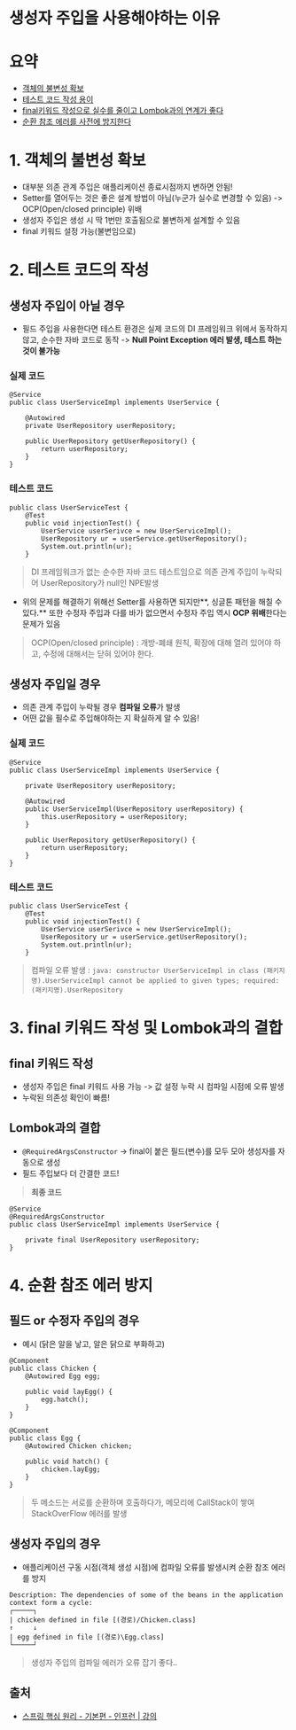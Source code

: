 # 생성자 주입을 사용해야하는 이유
# 요약
- [객체의 불변성 확보](bear://x-callback-url/open-note?id=B5467B00-E1D6-4C5B-8FA4-83B1A3B2975E-1500-00000B9786F1BC1D&header=1.%20%EA%B0%9D%EC%B2%B4%EC%9D%98%20%EB%B6%88%EB%B3%80%EC%84%B1%20%ED%99%95%EB%B3%B4)
- [테스트 코드 작성 용이](bear://x-callback-url/open-note?id=B5467B00-E1D6-4C5B-8FA4-83B1A3B2975E-1500-00000B9786F1BC1D&header=2.%20%ED%85%8C%EC%8A%A4%ED%8A%B8%20%EC%BD%94%EB%93%9C%EC%9D%98%20%EC%9E%91%EC%84%B1)
- [final키워드 작성으로 실수를 줄이고 Lombok과의 연계가 좋다](bear://x-callback-url/open-note?id=B5467B00-E1D6-4C5B-8FA4-83B1A3B2975E-1500-00000B9786F1BC1D&header=3.%20final%20%ED%82%A4%EC%9B%8C%EB%93%9C%20%EC%9E%91%EC%84%B1%20%EB%B0%8F%20Lombok%EA%B3%BC%EC%9D%98%20%EA%B2%B0%ED%95%A9)
- [순환 참조 에러를 사전에 방지한다](bear://x-callback-url/open-note?id=B5467B00-E1D6-4C5B-8FA4-83B1A3B2975E-1500-00000B9786F1BC1D&header=4.%20%EC%88%9C%ED%99%98%20%EC%B0%B8%EC%A1%B0%20%EC%97%90%EB%9F%AC%20%EB%B0%A9%EC%A7%80)


# 1. 객체의 불변성 확보
- 대부분 의존 관계 주입은 애플리케이션 종료시점까지 변하면 안됨!
- Setter를 열어두는 것은 좋은 설계 방법이 아님(누군가 실수로 변경할 수 있음)
-> OCP(Open/closed principle) 위배
- 생성자 주입은 생성 시 딱 1번만 호출됨으로 불변하게 설계할 수 있음
- final 키워드 설정 가능(불변임으로)


# 2. 테스트 코드의 작성
## 생성자 주입이 아닐 경우
- 필드 주입을 사용한다면 테스트 환경은 실제 코드의 DI 프레임워크 위에서 동작하지 않고, 순수한 자바 코드로 동작 -> **Null Point Exception 에러 발생, 테스트 하는 것이 불가능**

### 실제 코드
```
@Service
public class UserServiceImpl implements UserService {

	@Autowired
	private UserRepository userRepository;

	public UserRepository getUserRepository() {
		return userRepository;
	}
}
```

### 테스트 코드
```
public class UserServiceTest {
	@Test
	public void injectionTest() {
		UserService userSerivce = new UserServiceImpl();
		UserRepository ur = userService.getUserRepository();
		System.out.println(ur);
	}
```

>  DI 프레임워크가 없는 순수한 자바 코드 테스트임으로 의존 관계 주입이 누락되어 UserRepository가 null인 NPE발생  

- 위의 문제를 해결하기 위해선 Setter를 사용하면 되지만**, 싱글톤 패턴을 해칠 수 있다.** 또한 수정자 주입과 다를 바가 없으면서 수정자 주입 역시 **OCP 위배**한다는 문제가 있음

> OCP(Open/closed principle) : 개방-폐쇄 원칙, 확장에 대해 열려 있어야 하고, 수정에 대해서는 닫혀 있어야 한다.  


## 생성자 주입일 경우
- 의존 관계 주입이 누락될 경우 **컴파일 오류**가 발생
- 어떤 값을 필수로 주입해야하는 지 확실하게 알 수 있음!

### 실제 코드
```
@Service
public class UserServiceImpl implements UserService {

	private UserRepository userRepository;

	@Autowired
	public UserServiceImpl(UserRepository userRepository) {
		this.userRepository = userRepository;
	}

	public UserRepository getUserRepository() {
		return userRepository;
	}
}
```

### 테스트 코드
```
public class UserServiceTest {
	@Test
	public void injectionTest() {
		UserService userSerivce = new UserServiceImpl();
		UserRepository ur = userService.getUserRepository();
		System.out.println(ur);
	}
```

> 컴파일 오류 발생 :  `java: constructor UserServiceImpl in class (패키지명).UserServiceImpl cannot be applied to given types; required: (패키지명).UserRepository`  


# 3. final 키워드 작성 및 Lombok과의 결합
## final 키워드 작성
- 생성자 주입은 final 키워드 사용 가능
-> 값 설정 누락 시 컴파일 시점에 오류 발생
- 누락된 의존성 확인이 빠름!

## Lombok과의 결합
- `@RequiredArgsConstructor`
-> final이 붙은 필드(변수)를 모두 모아 생성자를 자동으로 생성
- 필드 주입보다 더 간결한 코드!

> **최종 코드**  
```
@Service
@RequiredArgsConstructor
public class UserServiceImpl implements UserService {

	private final UserRepository userRepository;
}
```


# 4. 순환 참조 에러 방지
## 필드 or 수정자 주입의 경우
- 예시 (닭은 알을 낳고, 알은 닭으로 부화하고)
```
@Component
public class Chicken {
	@Autowired Egg egg;

	public void layEgg() {
		egg.hatch();
	}
}
```

```
@Component
public class Egg {
	@Autowired Chicken chicken;

	public void hatch() {
		chicken.layEgg;
	}
}
```

> 두 메소드는 서로를 순환하며 호출하다가, 메모리에 CallStack이 쌓여 StackOverFlow 에러를 발생  

## 생성자 주입의 경우
- 애플리케이션 구동 시점(객체 생성 시점)에 컴파일 오류를 발생시켜 순환 참조 에러를 방지

```
Description: The dependencies of some of the beans in the application context form a cycle: 
┌─────┐
| chicken defined in file [(경로)/Chicken.class] 
↑     ↓ 
| egg defined in file [(경로)\Egg.class] 
└─────┘
```

> 생성자 주입의 컴파일 에러가 오류 잡기 좋다..  

## 출처
- [스프링 핵심 원리 - 기본편 - 인프런 | 강의](https://www.inflearn.com/course/%EC%8A%A4%ED%94%84%EB%A7%81-%ED%95%B5%EC%8B%AC-%EC%9B%90%EB%A6%AC-%EA%B8%B0%EB%B3%B8%ED%8E%B8/dashboard)